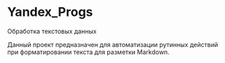 # Yandex_Progs
Обработка текстовых данных

Данный проект предназначен для автоматизации рутинных действий при форматировании текста для разметки Markdown.
